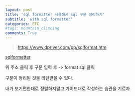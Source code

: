 ```yaml
---
layout: post
title: 'sql formatter 사용해서 sql 구문 정리하기'
subtitle: 'with sql formatter'
categories: ETC
#tags: mountain_climbing
comments: True
---
```


> https://www.dpriver.com/pp/sqlformat.htm

[sqlformatter](https://www.dpriver.com/pp/sqlformat.htm)

위 주소 클릭 후 구문 입력 후 -> format sql 클릭

구문이 정리된 것을 리턴받을 수 있다.

내가 보기편한대로 정렬하지말고 가이드대로 작성하는 습관을 기르자